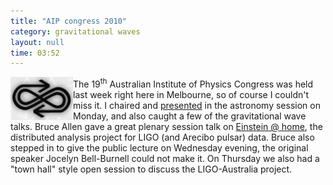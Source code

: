 ```yaml
---
title: "AIP congress 2010"
category: gravitational waves
layout: null
time: 03:52
---
```

<!-- header generated from blosxom format post; make_header.pl 23.1.2022 -->
<p>
  <!-- Wednesday, Dec 15, 2010 1:52 PM-->
  <!---- Begin .post ---->
<img src="images/aiplogo.jpg" width="100" align="left">
The 19<sup>th</sup> Australian Institute of Physics Congress was held last week
right here in Melbourne, so of course I couldn't miss it. I chaired and 
<a href="/~dgallow/docs/AIP congress Dec 2010.pdf">presented</a> in the
astronomy session on Monday, and also caught a few of the gravitational wave
talks. Bruce Allen gave a great plenary session talk on
<a href="http://einstein.phys.uwm.edu">Einstein @ home</a>, the distributed
analysis project for LIGO (and Arecibo pulsar) data. Bruce also stepped in
to give the public lecture on Wednesday evening, the original speaker Jocelyn
Bell-Burnell could not make it. On Thursday we also had a "town hall" style
open session to discuss the LIGO-Australia project.
<p>
